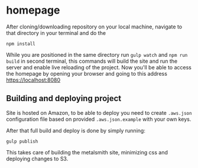 # homepage

After cloning/downloading repository on your local machine, navigate to that directory in your terminal and do the

```
npm install
```

While you are positioned in the same directory run `gulp watch` and `npm run build` in second terminal, this commands will build the site
and run the server and enable live reloading of the project. Now you'll be able to access the homepage by opening
your browser and going to this address
[https://localhost:8080](https://localhost:8080)

## Building and deploying project

Site is hosted on Amazon, to be able to deploy you need to create `.aws.json` configuration file based on provided `.aws.json.example` with your own keys.

After that full build and deploy is done by simply running:

```
gulp publish
```

This takes care of building the metalsmith site, minimizing css and deploying changes to S3.
